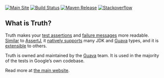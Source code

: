 [![Main Site][gh-pages-shield]][gh-pages-link]
[![Build Status][travis-shield]][travis-link]
[![Maven Release][maven-shield]][maven-link]
[![Stackoverflow][stackoverflow-shield]][stackoverflow-link]

## What is Truth?

Truth makes your [test assertions] and [failure messages] more readable.
[Similar][comparison] to [AssertJ], it [natively supports][known_types] many JDK
and [Guava] types, and it is [extensible][extension] to others.

Truth is owned and maintained by the [Guava] team. It is used in the majority
of the tests in Google’s own codebase.

Read more at [the main website](https://truth.dev).

<!-- references -->

[test assertions]: https://truth.dev/benefits#readable-assertions
[failure messages]: https://truth.dev/benefits#readable-messages
[comparison]: https://truth.dev/comparison
[AssertJ]: http://joel-costigliola.github.io/assertj/
[known_types]: https://truth.dev/known_types
[extension]: https://truth.dev/extension
[Guava]: https://github.com/google/guava
[gh-pages-shield]: https://img.shields.io/badge/main%20site-google.github.io/truth-ff55ff.png?style=flat
[gh-pages-link]: https://truth.dev/
[travis-shield]: https://img.shields.io/travis/google/truth.png
[travis-link]: https://travis-ci.org/google/truth
[maven-shield]: https://img.shields.io/maven-central/v/com.google.truth/truth.png
[maven-link]: https://search.maven.org/artifact/com.google.truth/truth
[stackoverflow-shield]: https://img.shields.io/badge/stackoverflow-truth-5555ff.png?style=flat
[stackoverflow-link]: https://stackoverflow.com/questions/tagged/google-truth
